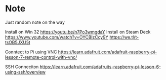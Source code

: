 # Note
Just random note on the way



Install on Win 32 https://youtu.be/n7Po3wmgdaY
Install on Steam Deck https://www.youtube.com/watch?v=OYCBIzCcy9Y
https://we.tl/t-tsOB5JXU5t


Conntect to Pi using VNC https://learn.adafruit.com/adafruit-raspberry-pi-lesson-7-remote-control-with-vnc/

SSH Conneciton https://learn.adafruit.com/adafruits-raspberry-pi-lesson-6-using-ssh/overview
